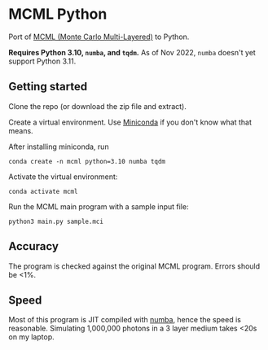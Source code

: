 # MCML Python

Port of [MCML (Monte Carlo Multi-Layered)](https://omlc.org/software/mc/mcml/index.html) to Python.

**Requires Python 3.10, `numba`, and `tqdm`.** As of Nov 2022, `numba` doesn't yet support Python 3.11.

## Getting started

Clone the repo (or download the zip file and extract).

Create a virtual environment. Use [Miniconda](https://docs.conda.io/en/latest/miniconda.html) if you don't know what that means.

After installing miniconda, run

```
conda create -n mcml python=3.10 numba tqdm
```

Activate the virtual environment:

```
conda activate mcml
```

Run the MCML main program with a sample input file:

```
python3 main.py sample.mci
```

## Accuracy

The program is checked against the original MCML program. Errors should be <1%.

## Speed

Most of this program is JIT compiled with [numba](https://numba.pydata.org/), hence the speed is reasonable. Simulating 1,000,000 photons in a 3 layer medium takes <20s on my laptop.
